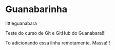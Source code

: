 # Guanabarinha
 littleguanabara

Teste do curso de Git e GitHub do Guanabara!!!

To adicionando essa linha remotamente. Massa!!!
